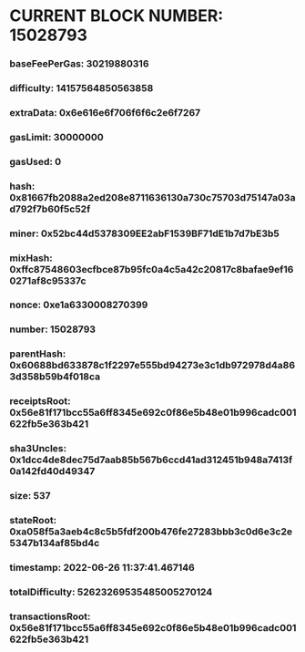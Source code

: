 # CURRENT BLOCK NUMBER: 15028793

### baseFeePerGas: 30219880316
### difficulty: 14157564850563858
### extraData: 0x6e616e6f706f6f6c2e6f7267
### gasLimit: 30000000
### gasUsed: 0
### hash: 0x81667fb2088a2ed208e8711636130a730c75703d75147a03ad792f7b60f5c52f
### miner: 0x52bc44d5378309EE2abF1539BF71dE1b7d7bE3b5
### mixHash: 0xffc87548603ecfbce87b95fc0a4c5a42c20817c8bafae9ef160271af8c95337c
### nonce: 0xe1a6330008270399
### number: 15028793
### parentHash: 0x60688bd633878c1f2297e555bd94273e3c1db972978d4a863d358b59b4f018ca
### receiptsRoot: 0x56e81f171bcc55a6ff8345e692c0f86e5b48e01b996cadc001622fb5e363b421
### sha3Uncles: 0x1dcc4de8dec75d7aab85b567b6ccd41ad312451b948a7413f0a142fd40d49347
### size: 537
### stateRoot: 0xa058f5a3aeb4c8c5b5fdf200b476fe27283bbb3c0d6e3c2e5347b134af85bd4c
### timestamp: 2022-06-26 11:37:41.467146
### totalDifficulty: 52623269535485005270124
### transactionsRoot: 0x56e81f171bcc55a6ff8345e692c0f86e5b48e01b996cadc001622fb5e363b421
